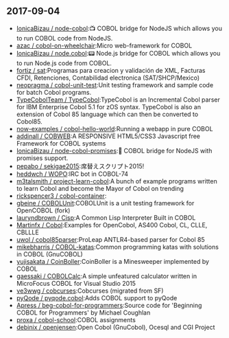 ## 2017-09-04

* [IonicaBizau / node-cobol](https://github.com/IonicaBizau/node-cobol):📺 COBOL bridge for NodeJS which allows you to run COBOL code from NodeJS.
* [azac / cobol-on-wheelchair](https://github.com/azac/cobol-on-wheelchair):Micro web-framework for COBOL
* [IonicaBizau / node.cobol](https://github.com/IonicaBizau/node.cobol):📟 Node.js bridge for COBOL which allows you to run Node.js code from COBOL.
* [fortiz / sat](https://github.com/fortiz/sat):Programas para creacion y validación de XML, Facturas CFDI, Retenciones, Contabilidad electronica (SAT/SHCP/Mexico)
* [neopragma / cobol-unit-test](https://github.com/neopragma/cobol-unit-test):Unit testing framework and sample code for batch Cobol programs.
* [TypeCobolTeam / TypeCobol](https://github.com/TypeCobolTeam/TypeCobol):TypeCobol is an Incremental Cobol parser for IBM Enterprise Cobol 5.1 for zOS syntax. TypeCobol is also an extension of Cobol 85 language which can then be converted to Cobol85.
* [now-examples / cobol-hello-world](https://github.com/now-examples/cobol-hello-world):Running a webapp in pure COBOL
* [addinall / COBWEB](https://github.com/addinall/COBWEB):A RESPONSIVE HTML5/CSS3 Javascript free Framework for COBOL systems
* [IonicaBizau / node-cobol-promises](https://github.com/IonicaBizau/node-cobol-promises):🌉 COBOL bridge for NodeJS with promises support.
* [pepabo / sekigae2015](https://github.com/pepabo/sekigae2015):席替えスクリプト2015!
* [heddwch / WOPO](https://github.com/heddwch/WOPO):IRC bot in COBOL-74
* [m3talsmith / project-learn-cobol](https://github.com/m3talsmith/project-learn-cobol):A bunch of example programs written to learn Cobol and become the Mayor of Cobol on trending
* [rickspencer3 / cobol-container](https://github.com/rickspencer3/cobol-container):
* [gbeine / COBOLUnit](https://github.com/gbeine/COBOLUnit):COBOLUnit is a unit testing framework for OpenCOBOL (fork)
* [lauryndbrown / Cisp](https://github.com/lauryndbrown/Cisp):A Common Lisp Interpreter Built in COBOL
* [Martinfx / Cobol](https://github.com/Martinfx/Cobol):Examples for OpenCobol, AS400 Cobol, CL, CLLE, CBLLLE
* [uwol / cobol85parser](https://github.com/uwol/cobol85parser):ProLeap ANTLR4-based parser for Cobol 85
* [mikebharris / COBOL-katas](https://github.com/mikebharris/COBOL-katas):Common programming katas with solutions in COBOL (GnuCOBOL)
* [yujisakata / CoinBoller](https://github.com/yujisakata/CoinBoller):CoinBoller is a Minesweeper implemented by COBOL
* [gaessaki / COBOLCalc](https://github.com/gaessaki/COBOLCalc):A simple unfeatured calculator written in MicroFocus COBOL for Visual Studio 2015
* [ve3wwg / cobcurses](https://github.com/ve3wwg/cobcurses):Cobcurses (migrated from SF)
* [pyQode / pyqode.cobol](https://github.com/pyQode/pyqode.cobol):Adds COBOL support to pyQode
* [Apress / beg-cobol-for-programmers](https://github.com/Apress/beg-cobol-for-programmers):Source code for 'Beginning COBOL for Programmers' by Michael Coughlan
* [proxa / cobol-school](https://github.com/proxa/cobol-school):COBOL assignments
* [debinix / openjensen](https://github.com/debinix/openjensen):Open Cobol (GnuCobol), Ocesql and CGI Project
